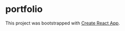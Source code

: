 # portfolio

This project was bootstrapped with [Create React App](https://github.com/facebook/create-react-app).

